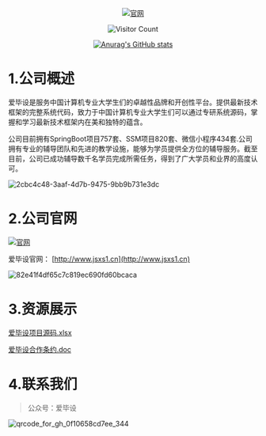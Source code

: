 
<div id="title" align=center>



[![官网](https://img.shields.io/badge/%E5%AE%98%E7%BD%91-%E7%88%B1%E6%AF%95%E8%AE%BE%E5%AE%98%E7%BD%91-yello)](http://jsxs1.cn)

![Visitor Count](https://profile-counter.glitch.me/hjsdjko/count.svg)

[github-sub-title:img]: https://readme-typing-svg.herokuapp.com?font=Segoe+Script&center=true&lines=hjsdjko

[![Anurag's GitHub stats](https://github-readme-stats.vercel.app/api?username=hjsdjko&show_icons=true&theme=tokyonight)](http://jsxs1.cn)

</div>





#  1.公司概述

爱毕设是服务中国计算机专业大学生们的卓越性品牌和开创性平台。提供最新技术框架的完整系统代码，致力于中国计算机专业大学生们可以通过专研系统源码，掌握和学习最新技术框架内在美和独特的蕴含。

公司目前拥有SpringBoot项目757套、SSM项目820套、微信小程序434套.公司拥有专业的辅导团队和先进的教学设施，能够为学员提供全方位的辅导服务。截至目前，公司已成功辅导数千名学员完成所需任务，得到了广大学员和业界的高度认可。

![2cbc4c48-3aaf-4d7b-9475-9bb9b731e3dc](https://github.com/user-attachments/assets/2caf12b1-db13-4220-9f1f-0a5bcfc7711f)


# 2.公司官网

[![官网](https://img.shields.io/badge/%E5%AE%98%E7%BD%91-%E7%88%B1%E6%AF%95%E8%AE%BE%E5%AE%98%E7%BD%91-yello)](http://jsxs1.cn)

爱毕设官网： [http://www.jsxs1.cn](http://www.jsxs1.cn)

![82e41f4df65c7c819ec690fd60bcaca](https://github.com/user-attachments/assets/e035d080-b35d-4137-8967-88d1b58ecaad)


# 3.资源展示

[爱毕设项目源码.xlsx](https://github.com/hjsdjko/hjsdjko/blob/main/-%20%E9%A1%B9%E7%9B%AE%E6%BA%90%E7%A0%81-VX%EF%BC%9Aaibishei%20.xlsx)

[爱毕设合作条约.doc](https://github.com/hjsdjko/hjsdjko/blob/main/%E3%80%8A%E7%88%B1%E6%AF%95%E8%AE%BE%E3%80%8B%E5%90%88%E4%BD%9C%E6%9D%A1%E7%BA%A6.doc)


# 4.联系我们



> 公众号：爱毕设

![qrcode_for_gh_0f10658cd7ee_344](https://github.com/hjsdjko/hjsdjko/assets/120558513/bc017141-7d0c-46c6-a013-62ef6720e606)








